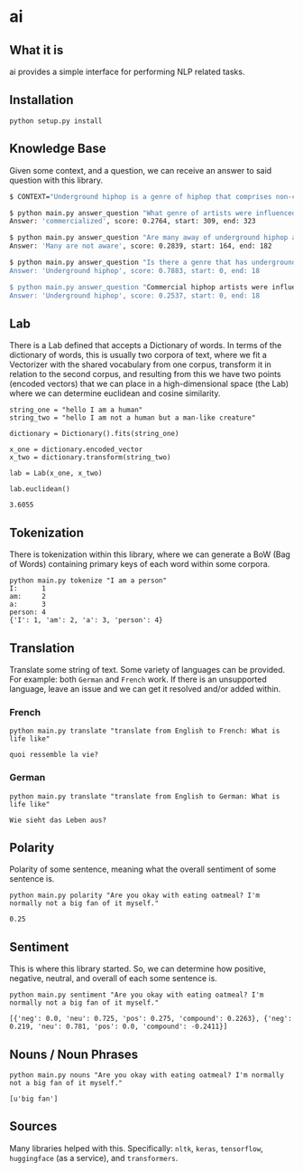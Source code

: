 # ai

## What it is
ai provides a simple interface for performing NLP related tasks.

## Installation

`python setup.py install`

## Knowledge Base

Given some context, and a question, we can receive an answer to said question with this library.

```bash
$ CONTEXT="Underground hiphop is a genre of hiphop that comprises non-commercialized patterns of music, including concepts like: lo-fi, heavy sampling, limited releases, etc. Many are not aware of underground hip-hop as a genre, as it is like the special reserve of commercialized artists. Having said that, many of the commercialized artists have gone on to influence a lot of the artists that we know today."

$ python main.py answer_question "What genre of artists were influenced by underground hiphop artists?", "$CONTEXT"
Answer: 'commercialized', score: 0.2764, start: 309, end: 323

$ python main.py answer_question "Are many away of underground hiphop as a genre?", "$CONTEXT"
Answer: 'Many are not aware', score: 0.2839, start: 164, end: 182

$ python main.py answer_question "Is there a genre that has underground in the name?, "$CONTEXT"
Answer: 'Underground hiphop', score: 0.7883, start: 0, end: 18

$ python main.py answer_question "Commercial hiphop artists were influence by what genre of artists?", "$CONTEXT"
Answer: 'Underground hiphop', score: 0.2537, start: 0, end: 18
```

## Lab

There is a Lab defined that accepts a Dictionary of words. In terms of the dictionary of words, this is usually two corpora of text, where we fit a Vectorizer with the shared vocabulary from one corpus, transform it in relation to the second corpus, and resulting from this we have two points (encoded vectors) that we can place in a high-dimensional space (the Lab) where we can determine euclidean and cosine similarity. 

```
string_one = "hello I am a human"
string_two = "hello I am not a human but a man-like creature"

dictionary = Dictionary().fits(string_one)

x_one = dictionary.encoded_vector
x_two = dictionary.transform(string_two)

lab = Lab(x_one, x_two)

lab.euclidean()

3.6055
```


## Tokenization

There is tokenization within this library, where we can generate a BoW (Bag of Words) containing primary keys of each word within some corpora.

```
python main.py tokenize "I am a person"
I:      1
am:     2
a:      3
person: 4
{'I': 1, 'am': 2, 'a': 3, 'person': 4}
```

## Translation

Translate some string of text. Some variety of languages can be provided. For example: both `German` and `French` work. If there is an unsupported language, leave an issue and we can get it resolved and/or added within.

### French

```
python main.py translate "translate from English to French: What is life like"

quoi ressemble la vie?
```
### German
```
python main.py translate "translate from English to German: What is life like"

Wie sieht das Leben aus?
```

## Polarity

Polarity of some sentence, meaning what the overall sentiment of some sentence is.

```
python main.py polarity "Are you okay with eating oatmeal? I'm normally not a big fan of it myself."

0.25
```

## Sentiment
This is where this library started. So, we can determine how positive, negative, neutral, and overall of each some sentence is.
```
python main.py sentiment "Are you okay with eating oatmeal? I'm normally not a big fan of it myself."

[{'neg': 0.0, 'neu': 0.725, 'pos': 0.275, 'compound': 0.2263}, {'neg': 0.219, 'neu': 0.781, 'pos': 0.0, 'compound': -0.2411}]
```

## Nouns / Noun Phrases

```
python main.py nouns "Are you okay with eating oatmeal? I'm normally not a big fan of it myself."

[u'big fan']
```

## Sources

Many libraries helped with this. Specifically: `nltk`, `keras`, `tensorflow`, `huggingface` (as a service), and `transformers`.
